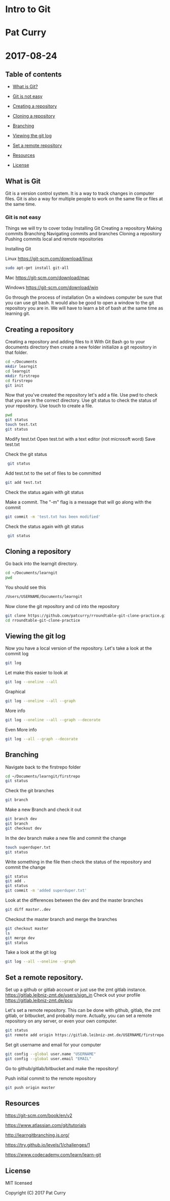 # Intro to Git
# Pat Curry
# 2017-08-24

## Table of contents
- [What is Git?](#what-is-git)
- [Git is not easy](#git-is-not-easy)
- [Creating a repository](#creating-a-repository)
- [Cloning a repository](#cloning-a-repository)
- [Branching](#branching)
- [Viewing the git log](#viewing-the-git-log)
- [Set a remote repository](#set-a-remote-repository)

- [Resources](#resources)
- [License](#license)

## What is Git
Git is a version control system.
It is a way to track changes in computer files.
Git is also a way for multiple people to work on the same file or files at the same time.

### Git is not easy

Things we will try to cover today
Installing Git
Creating a repository
Making commits
Branching
Navigating commits and branches
Cloning a repository
Pushing commits local and remote repositories

Installing Git

Linux
https://git-scm.com/download/linux

```sh
sudo apt-get install git-all
```

Mac
https://git-scm.com/download/mac

Windows
https://git-scm.com/download/win

Go through the process of installation
On a windows computer be sure that you can use git bash.
It would also be good to open a window to the git repository you are in.
We will have to learn a bit of bash at the same time as learning git.

## Creating a repository
Creating a repository and adding files to it
With Git Bash go to your documents directory then create a new folder initialize a git repository in that folder.

```sh
cd ~/Documents
mkdir learngit
cd learngit
mkdir firstrepo
cd firstrepo
git init
```

Now that you've created the repository let's add a file.
Use pwd to check that you are in the correct directory.
Use git status to check the status of your repository.
Use touch to create a file.

```sh
pwd
git status
touch test.txt
git status
```
Modify test.txt
Open test.txt with a text editor (not microsoft word)
Save test.txt

Check the git status
```sh
 git status
```

Add test.txt to the set of files to be committed

```sh
git add test.txt
```

Check the status again with git status

Make a commit. The "-m" flag is a message that will go along with the commit
```sh
git commit -m 'test.txt has been modified'
```

Check the status again with git status

```sh
 git status
```

## Cloning a repository

Go back into the learngit directory.

```sh
cd ~/Documents/learngit
pwd 
```
You should see this

```sh
/Users/USERNAME/Documents/learngit
```

Now clone the git repository and cd into the repository

```sh
git clone https://github.com/patcurry/rroundtable-git-clone-practice.git 
cd rroundtable-git-clone-practice
```

## Viewing the git log
          
Now you have a local version of the repository.
Let's take a look at the commit log

```sh
git log
```
          
Let make this easier to look at

```sh
git log --oneline --all
```

Graphical
```sh
git log --oneline --all --graph
```
          
More info
```sh
git log --oneline --all --graph --decorate
```
 
Even More info
```sh
git log --all --graph --decorate
```

## Branching
Navigate back to the firstrepo folder
```sh
cd ~/Documents/learngit/firstrepo
git status
```

Check the git branches
```sh
git branch
```
          
Make a new Branch and check it out
```sh
git branch dev
git branch
git checkout dev
```

In the dev branch make a new file and commit the change
```sh
touch superduper.txt 
git status
```

Write something in the file then check the status of the repository and commit the change
```sh
git status
git add .
git status
git commit -m 'added superduper.txt'
```
          
Look at the differences between the dev and the master branches
```sh
git diff master..dev
```

Checkout the master branch and merge the branches
```sh
git checkout master 
ls
git merge dev
git status
```
 
Take a look at the git log
```sh
git log --all --oneline --graph
```
          
## Set a remote repository.
Set up a github or gitlab account or just use the zmt gitlab instance.
https://gitlab.leibniz-zmt.de/users/sign_in
Check out your profile
https://gitlab.leibniz-zmt.de/pcu

Let's set a remote repository.
This can be done with github, gitlab, the zmt gitlab, or bitbucket, and probably more.
Actually, you can set a remote repository on any server, or even your own computer.
```sh
git status
git remote add origin https://gitlab.leibniz-zmt.de/USERNAME/firstrepo.git
```
          
Set git username and email for your computer
```sh
git config --global user.name "USERNAME"
git config --global user.email "EMAIL"
```

Go to github/gitlab/bitbucket and make the repository!
        
Push initial commit to the remote repository
```sh
git push origin master
```
## Resources

https://git-scm.com/book/en/v2

https://www.atlassian.com/git/tutorials

http://learngitbranching.js.org/

https://try.github.io/levels/1/challenges/1

https://www.codecademy.com/learn/learn-git

## License

MIT licensed

Copyright (C) 2017 Pat Curry

